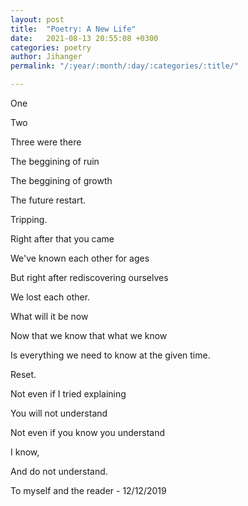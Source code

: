```yaml
---
layout: post
title:  "Poetry: A New Life"
date:   2021-08-13 20:55:08 +0300
categories: poetry
author: Jihanger
permalink: "/:year/:month/:day/:categories/:title/"

---
```

One

Two

Three were there

The beggining of ruin

The beggining of growth

The future restart.

Tripping.

Right after that you came

We've known each other for ages

But right after rediscovering ourselves

We lost each other.

What will it be now

Now that we know that what we know

Is everything we need to know at the given time.

Reset.

Not even if I tried explaining

You will not understand

Not even if you know you understand

I know,

And do not understand.

>
To myself and the reader - 12/12/2019
